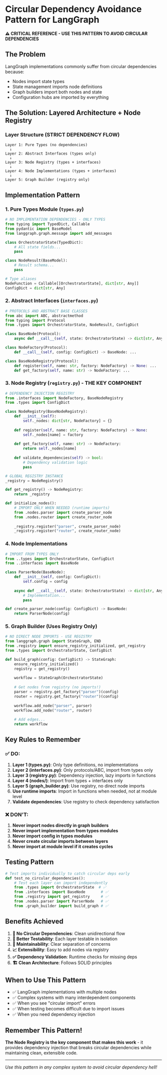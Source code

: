 # Circular Dependency Avoidance Pattern for LangGraph

**⚠️ CRITICAL REFERENCE - USE THIS PATTERN TO AVOID CIRCULAR DEPENDENCIES**

## The Problem
LangGraph implementations commonly suffer from circular dependencies because:
- Nodes import state types
- State management imports node definitions  
- Graph builders import both nodes and state
- Configuration hubs are imported by everything

## The Solution: Layered Architecture + Node Registry

### Layer Structure (STRICT DEPENDENCY FLOW)
```
Layer 1: Pure Types (no dependencies)
  ↓
Layer 2: Abstract Interfaces (types only)
  ↓  
Layer 3: Node Registry (types + interfaces)
  ↓
Layer 4: Node Implementations (types + interfaces)
  ↓
Layer 5: Graph Builder (registry only)
```

## Implementation Pattern

### 1. **Pure Types Module** (`types.py`)
```python
# NO IMPLEMENTATION DEPENDENCIES - ONLY TYPES
from typing import TypedDict, Callable
from pydantic import BaseModel
from langgraph.graph.message import add_messages

class OrchestratorState(TypedDict):
    # All state fields...
    pass

class NodeResult(BaseModel):
    # Result schema...
    pass

# Type aliases
NodeFunction = Callable[[OrchestratorState], dict[str, Any]]
ConfigDict = dict[str, Any]
```

### 2. **Abstract Interfaces** (`interfaces.py`) 
```python
# PROTOCOLS AND ABSTRACT BASE CLASSES
from abc import ABC, abstractmethod
from typing import Protocol
from .types import OrchestratorState, NodeResult, ConfigDict

class BaseNode(Protocol):
    async def __call__(self, state: OrchestratorState) -> dict[str, Any]: ...

class NodeFactory(Protocol):
    def __call__(self, config: ConfigDict) -> BaseNode: ...

class BaseNodeRegistry(Protocol):
    def register(self, name: str, factory: NodeFactory) -> None: ...
    def get_factory(self, name: str) -> NodeFactory: ...
```

### 3. **Node Registry** (`registry.py`) - **THE KEY COMPONENT**
```python
# DEPENDENCY INJECTION REGISTRY
from .interfaces import NodeFactory, BaseNodeRegistry
from .types import ConfigDict

class NodeRegistry(BaseNodeRegistry):
    def __init__(self):
        self._nodes: dict[str, NodeFactory] = {}
    
    def register(self, name: str, factory: NodeFactory) -> None:
        self._nodes[name] = factory
    
    def get_factory(self, name: str) -> NodeFactory:
        return self._nodes[name]
    
    def validate_dependencies(self) -> bool:
        # Dependency validation logic
        pass

# GLOBAL REGISTRY INSTANCE
_registry = NodeRegistry()

def get_registry() -> NodeRegistry:
    return _registry

def initialize_nodes():
    # IMPORT ONLY WHEN NEEDED (runtime imports)
    from .nodes.parser import create_parser_node
    from .nodes.router import create_router_node
    
    _registry.register("parser", create_parser_node)
    _registry.register("router", create_router_node)
```

### 4. **Node Implementations** 
```python
# IMPORT FROM TYPES ONLY
from ..types import OrchestratorState, ConfigDict
from ..interfaces import BaseNode

class ParserNode(BaseNode):
    def __init__(self, config: ConfigDict):
        self.config = config
    
    async def __call__(self, state: OrchestratorState) -> dict[str, Any]:
        # Implementation...
        pass

def create_parser_node(config: ConfigDict) -> BaseNode:
    return ParserNode(config)
```

### 5. **Graph Builder** (Uses Registry Only)
```python
# NO DIRECT NODE IMPORTS - USE REGISTRY
from langgraph.graph import StateGraph, END
from .registry import ensure_registry_initialized, get_registry
from .types import OrchestratorState, ConfigDict

def build_graph(config: ConfigDict) -> StateGraph:
    ensure_registry_initialized()
    registry = get_registry()
    
    workflow = StateGraph(OrchestratorState)
    
    # Get nodes from registry (no imports!)
    parser = registry.get_factory("parser")(config)
    router = registry.get_factory("router")(config)
    
    workflow.add_node("parser", parser)
    workflow.add_node("router", router)
    
    # Add edges...
    return workflow
```

## Key Rules to Remember

### ✅ DO:
1. **Layer 1 (types.py)**: Only type definitions, no implementations
2. **Layer 2 (interfaces.py)**: Only protocols/ABC, import from types only
3. **Layer 3 (registry.py)**: Dependency injection, lazy imports in functions
4. **Layer 4 (nodes/)**: Import from types + interfaces only
5. **Layer 5 (graph_builder.py)**: Use registry, no direct node imports
6. **Use runtime imports**: Import in functions when needed, not at module level
7. **Validate dependencies**: Use registry to check dependency satisfaction

### ❌ DON'T:
1. **Never import nodes directly in graph builders**
2. **Never import implementation from types modules**  
3. **Never import config in types modules**
4. **Never create circular imports between layers**
5. **Never import at module level if it creates cycles**

## Testing Pattern
```python
# Test imports individually to catch circular deps early
def test_no_circular_dependencies():
    # Test each layer can import independently
    from .types import OrchestratorState  # ✅ 
    from .interfaces import BaseNode       # ✅
    from .registry import get_registry     # ✅
    from .nodes.parser import ParserNode   # ✅
    from .graph_builder import build_graph # ✅
```

## Benefits Achieved

1. **🚫 No Circular Dependencies**: Clean unidirectional flow
2. **🧪 Better Testability**: Each layer testable in isolation
3. **🔧 Maintainability**: Clear separation of concerns  
4. **📈 Extensibility**: Easy to add nodes via registry
5. **✅ Dependency Validation**: Runtime checks for missing deps
6. **🏗️ Clean Architecture**: Follows SOLID principles

## When to Use This Pattern

- ✅ LangGraph implementations with multiple nodes
- ✅ Complex systems with many interdependent components
- ✅ When you see "circular import" errors
- ✅ When testing becomes difficult due to import issues
- ✅ When you need dependency injection

## Remember This Pattern!
**The Node Registry is the key component that makes this work** - it provides dependency injection that breaks circular dependencies while maintaining clean, extensible code.

---
*Use this pattern in any complex system to avoid circular dependency hell!*